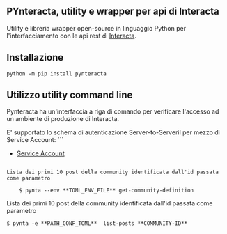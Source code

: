 PYnteracta, utility e wrapper per api di Interacta
---------------------------------------------------

Utility e libreria wrapper open-source in linguaggio Python per l'interfacciamento con le api rest
di [Interacta](https://catalogocloud.agid.gov.it/service/1892).


Installazione
-------------

```
python -m pip install pynteracta
```

Utilizzo utility command line
-----------------------------

Pynteracta ha un'interfaccia a riga di comando per verificare l'accesso ad un ambiente di produzione di Interacta.

E' supportato lo schema di autenticazione Server-to-Serveril per mezzo di Service Account: ```

- [Service Account](https://injenia.atlassian.net/wiki/spaces/IEAD/pages/3624075265/Autenticazione#Autenticazione-via-Service-Account-(Server-to-Server))
```

Lista dei primi 10 post della community identificata dall'id passata come parametro

    $ pynta --env **TOML_ENV_FILE** get-community-definition
```

Lista dei primi 10 post della community identificata dall'id passata come parametro

    $ pynta -e **PATH_CONF_TOML**  list-posts **COMMUNITY-ID**
